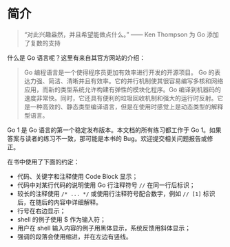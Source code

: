# 简介

> “对此兴趣盎然，并且希望能做点什么。” —— Ken Thompson 为 Go 添加了复数的支持

什么是  Go 语言呢？这里有来自其官方网站的介绍：

> Go 编程语言是一个使得程序员更加有效率进行开发的开源项目。 Go 的表达力强、简洁、清晰并且有效率。它的并行机制使其很容易编写多核和网络应用，而新的类型系统允许构建有弹性的模块化程序。Go 编译到机器码的速度非常快。同时，它还具有便利的垃圾回收机制和强大的运行时反射。它是一种高效的、静态类型编译语言，但是在使用时感觉上是动态类型的解释型语言。

Go 1 是 Go 语言的第一个稳定发布版本。本文档的所有练习都工作于 Go 1。如果答案与读者的练习不一致，那可能是本书的 Bug。欢迎提交相关问题报告或修正。

在书中使用了下面的约定：

* 代码、关键字和注释使用 Code Block 显示；
* 代码中对某行代码的说明使用 Go 行注释符号 `//` 在同一行后标识；
* 较长的注释使用 `/* ... */` 或使用行注释符号配合数字，例如 `// [1]` 标识后，在随后的内容中详细解释。
* 行号在右边显示；
* shell 的例子使用 $ 作为输入符；
* 用户在 shell 输入内容的例子用黑体显示，系统反馈用斜体显示；
* 强调的段落会使用缩进，并在左边有竖线。

